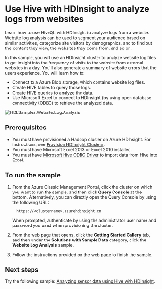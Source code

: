 <properties
    pageTitle="Use Hive with Hadoop for website log analysis| Azure"
    description="Learn how to use Hive with HDInsight to analyze website logs. You'll use a log file as input into an HDInsight table, and use HiveQL to query the data."
    services="hdinsight"
    documentationcenter=""
    author="nitinme"
    manager="jhubbard"
    editor="cgronlun"
    tags="azure-portal" />
<tags
    ms.assetid="6fb7b5c2-8df4-40b1-a9e2-6815080004f9"
    ms.service="hdinsight"
    ms.workload="big-data"
    ms.tgt_pltfrm="na"
    ms.devlang="na"
    ms.topic="article"
    ms.date="05/17/2016"
    wacn.date=""
    ms.author="nitinme" />

# Use Hive with HDInsight to analyze logs from websites
Learn how to use HiveQL with HDInsight to analyze logs from a website. Website log analysis can be used to segment your audience based on similar activities, categorize site visitors by demographics, and to find out the content they view, the websites they come from, and so on.

In this sample, you will use an HDInsight cluster to analyze website log files to get insight into the frequency of visits to the website from external websites in a day. You'll also generate a summary of website errors that the users experience. You will learn how to:

* Connect to a Azure Blob storage, which contains website log files.
* Create HIVE tables to query those logs.
* Create HIVE queries to analyze the data.
* Use Microsoft Excel to connect to HDInsight (by using open database connectivity (ODBC) to retrieve the analyzed data.

![HDI.Samples.Website.Log.Analysis][img-hdi-weblogs-sample]

## Prerequisites
* You must have provisioned a Hadoop cluster on Azure HDInsight. For instructions, see [Provision HDInsight Clusters][hdinsight-provision]. 
* You must have Microsoft Excel 2013 or Excel 2010 installed.
* You must have [Microsoft Hive ODBC Driver](http://www.microsoft.com/download/details.aspx?id=40886) to import data from Hive into Excel.

## To run the sample

1. From the Azure Classic Management Portal, click the cluster on which you want to run the sample, and then click **Query Console** at the bottom. Alternatively, you can directly open the Query Console by using the following URL:
   
         https://<clustername>.azurehdinsight.cn
   
    When prompted, authenticate by using the administrator user name and password you used when provisioning the cluster.
3. From the web page that opens, click the **Getting Started Gallery** tab, and then under the **Solutions with Sample Data** category, click the **Website Log Analysis** sample.
4. Follow the instructions provided on the web page to finish the sample.

## Next steps
Try the following sample: [Analyzing sensor data using Hive with HDInsight](/documentation/articles/hdinsight-hive-analyze-sensor-data/).

[hdinsight-provision]: /documentation/articles/hdinsight-provision-clusters-v1/

[img-hdi-weblogs-sample]: ./media/hdinsight-hive-analyze-website-log/hdinsight-weblogs-sample.png

